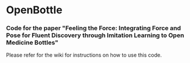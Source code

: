 # OpenBottle

### Code for the paper "Feeling the Force: Integrating Force and Pose for Fluent Discovery through Imitation Learning to Open Medicine Bottles"

Please refer for the wiki for instructions on how to use this code.

